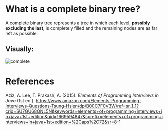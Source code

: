 # What is a complete binary tree? 

A complete binary tree represents a tree in which each level, **possibly excluding the last**, is completely filled and the remaining
nodes are as far left as possible. 



## Visually: 
![complete](https://user-images.githubusercontent.com/109105989/205520984-6ac6a4f5-e7ab-4849-b799-4e95967c9785.png)



# References 
Aziz, A. Lee, T. Prakash, A. (2015). *Elements of Programming Interviews in Java* (1st ed.). <https://www.amazon.com/Elements-Programming-Interviews-Questions-Tsung-Hsien/dp/B00C7F0V3W/ref=sr_1_1?crid=SU7GU68QNL5N&keywords=elements+of+programming+interviews+in+java+1st+edition&qid=1669594847&sprefix=elements+of+programming+interviews+in+java+1st+edition+%2Caps%2C72&sr=8-1> 
